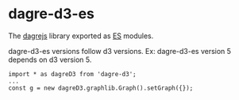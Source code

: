 # dagre-d3-es

The [dagrejs](https://github.com/dagrejs) library exported as [ES](https://262.ecma-international.org/6.0/) modules.

dagre-d3-es versions follow d3 versions. Ex: dagre-d3-es version 5 depends on d3 version 5.

```
import * as dagreD3 from 'dagre-d3';
...
const g = new dagreD3.graphlib.Graph().setGraph({});

```